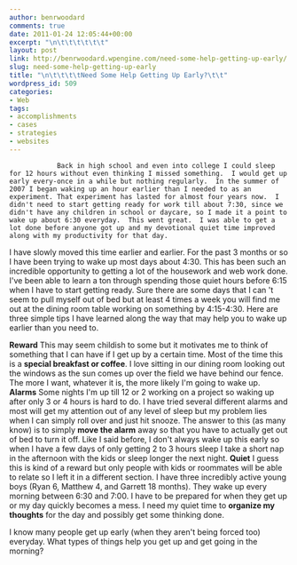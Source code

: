 ```yaml
---
author: benrwoodard
comments: true
date: 2011-01-24 12:05:44+00:00
excerpt: "\n\t\t\t\t\t\t"
layout: post
link: http://benrwoodard.wpengine.com/need-some-help-getting-up-early/
slug: need-some-help-getting-up-early
title: "\n\t\t\t\tNeed Some Help Getting Up Early?\t\t"
wordpress_id: 509
categories:
- Web
tags:
- accomplishments
- cases
- strategies
- websites
---
```



				Back in high school and even into college I could sleep for 12 hours without even thinking I missed something.  I would get up early every-once in a while but nothing regularly.  In the summer of 2007 I began waking up an hour earlier than I needed to as an experiment. That experiment has lasted for almost four years now.  I didn't need to start getting ready for work till about 7:30, since we didn't have any children in school or daycare, so I made it a point to wake up about 6:30 everyday.  This went great.  I was able to get a lot done before anyone got up and my devotional quiet time improved along with my productivity for that day.
I have slowly moved this time earlier and earlier.  For the past 3 months or so I have been trying to wake up most days about 4:30.  This has been such an incredible opportunity to getting a lot of the housework and web work done.  I've been able to learn a ton through spending those quiet hours before 6:15 when I have to start getting ready.  Sure there are some days that I can 't seem to pull myself out of bed but at least 4 times a week you will find me out at the dining room table working on something by 4:15-4:30.  Here are three simple tips I have learned along the way that may help you to wake up earlier than you need to.

<!-- more -->
**Reward**
This may seem childish to some but it motivates me to think of something that I can have if I get up by a certain time.  Most of the time this is a **special breakfast or coffee**.  I love sitting in our dining room looking out the windows as the sun comes up over the field we have behind our fence.  The more I want, whatever it is, the more likely I'm going to wake up.
**Alarms**
Some nights I'm up till 12 or 2 working on a project so waking up after only 3 or 4 hours is hard to do. I have tried several different alarms and most will get my attention out of any level of sleep but my problem lies when I can simply roll over and just hit snooze.  The answer to this (as many know) is to simply **move the alarm** away so that you have to actually get out of bed to turn it off. Like I said before, I don't always wake up this early so when I have a few days of only getting 2 to 3 hours sleep I take a short nap in the afternoon with the kids or sleep longer the next night.
**Quiet**
I guess this is kind of a reward but only people with kids or roommates will be able to relate so I left it in a different section.  I have three incredibly active young boys (Ryan 6, Matthew 4, and Garrett 18 months).  They wake up every morning between 6:30 and 7:00.  I have to be prepared for when they get up or my day quickly becomes a mess.  I need my quiet time to **organize my thoughts** for the day and possibly get some thinking done.

I know many people get up early (when they aren't being forced too) everyday.  What types of things help you get up and get going in the morning?		
